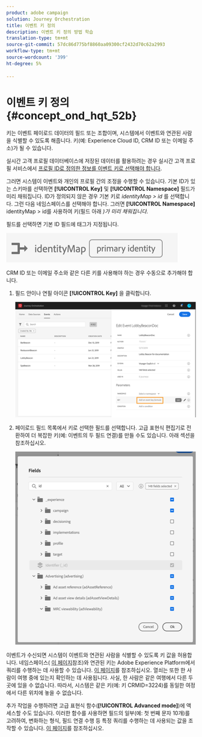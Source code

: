 ```yaml
---
product: adobe campaign
solution: Journey Orchestration
title: 이벤트 키 정의
description: 이벤트 키 정의 방법 학습
translation-type: tm+mt
source-git-commit: 57dc86d775bf8860aa09300cf2432d70c62a2993
workflow-type: tm+mt
source-wordcount: '399'
ht-degree: 5%

---
```



# 이벤트 키 정의 {#concept_ond_hqt_52b}

키는 이벤트 페이로드 데이터의 필드 또는 조합이며, 시스템에서 이벤트와 연관된 사람을 식별할 수 있도록 해줍니다. 키(예: Experience Cloud ID, CRM ID 또는 이메일 주소)가 될 수 있습니다.

실시간 고객 프로필 데이터베이스에 저장된 데이터를 활용하려는 경우 실시간 고객 프로필 서비스에서 [프로필 ID로 정의한 정보를 이벤트 키로 선택해야 합니다](https://docs.adobe.com/content/help/ko-KR/experience-platform/profile/home.html).

그러면 시스템이 이벤트와 개인의 프로필 간의 조정을 수행할 수 있습니다. 기본 ID가 있는 스키마를 선택하면 **[!UICONTROL Key]** 및 **[!UICONTROL Namespace]** 필드가 미리 채워집니다. ID가 정의되지 않은 경우 기본 키로 _identityMap > id_ 를 선택합니다. 그런 다음 네임스페이스를 선택해야 합니다. 그러면 **[!UICONTROL Namespace]** identityMap > id를 사용하여 키(필드 아래 _)가 미리 채워집니다_.

필드를 선택하면 기본 ID 필드에 태그가 지정됩니다.

![](../assets/primary-identity.png)

CRM ID 또는 이메일 주소와 같은 다른 키를 사용해야 하는 경우 수동으로 추가해야 합니다.

1. 필드 안이나 연필 아이콘 **[!UICONTROL Key]** 을 클릭합니다.

   ![](../assets/journey16.png)

1. 페이로드 필드 목록에서 키로 선택한 필드를 선택합니다. 고급 표현식 편집기로 전환하여 더 복잡한 키(예: 이벤트의 두 필드 연결)를 만들 수도 있습니다. 아래 섹션을 참조하십시오.

   ![](../assets/journey20.png)

이벤트가 수신되면 시스템이 이벤트와 연관된 사람을 식별할 수 있도록 키 값을 허용합니다. 네임스페이스( [이 페이지](../event/selecting-the-namespace.md)참조)와 연관된 키는 Adobe Experience Platform에서 쿼리를 수행하는 데 사용할 수 있습니다. [이 페이지](../building-journeys/about-orchestration-activities.md)를 참조하십시오.
열쇠는 또한 한 사람이 여행 중에 있는지 확인하는 데 사용됩니다. 사실, 한 사람은 같은 여행에서 다른 두 곳에 있을 수 없습니다. 따라서, 시스템은 같은 키(예: 키 CRMID=3224)를 동일한 여정에서 다른 위치에 놓을 수 없습니다.

추가 작업을 수행하려면 고급 표현식 함수(**[!UICONTROL Advanced mode]**)에 액세스할 수도 있습니다. 이러한 함수를 사용하면 필드의 일부(예: 첫 번째 문자 10개)를 고려하여, 변화하는 형식, 필드 연결 수행 등 특정 쿼리를 수행하는 데 사용되는 값을 조작할 수 있습니다. [이 페이지](../expression/expressionadvanced.md)를 참조하십시오.
